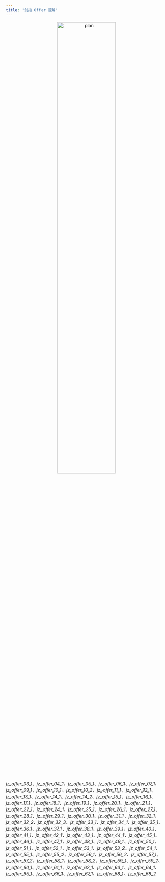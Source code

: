 ```yaml
---
title: "剑指 Offer 题解"
---
```


<p align="center">
  <img src="../../../assets/image/home-7.png" class="plan_banner nozoom" alt="plan" width="60%"/>
</p>

###### jz_offer_03_1、jz_offer_04_1、jz_offer_05_1、jz_offer_06_1、jz_offer_07_1、jz_offer_09_1、jz_offer_10_1、jz_offer_10_2、jz_offer_11_1、jz_offer_12_1、jz_offer_13_1、jz_offer_14_1、jz_offer_14_2、jz_offer_15_1、jz_offer_16_1、jz_offer_17_1、jz_offer_18_1、jz_offer_19_1、jz_offer_20_1、jz_offer_21_1、jz_offer_22_1、jz_offer_24_1、jz_offer_25_1、jz_offer_26_1、jz_offer_27_1、jz_offer_28_1、jz_offer_29_1、jz_offer_30_1、jz_offer_31_1、jz_offer_32_1、jz_offer_32_2、jz_offer_32_3、jz_offer_33_1、jz_offer_34_1、jz_offer_35_1、jz_offer_36_1、jz_offer_37_1、jz_offer_38_1、jz_offer_39_1、jz_offer_40_1、jz_offer_41_1、jz_offer_42_1、jz_offer_43_1、jz_offer_44_1、jz_offer_45_1、jz_offer_46_1、jz_offer_47_1、jz_offer_48_1、jz_offer_49_1、jz_offer_50_1、jz_offer_51_1、jz_offer_52_1、jz_offer_53_1、jz_offer_53_2、jz_offer_54_1、jz_offer_55_1、jz_offer_55_2、jz_offer_56_1、jz_offer_56_2、jz_offer_57_1、jz_offer_57_2、jz_offer_58_1、jz_offer_58_2、jz_offer_59_1、jz_offer_59_2、jz_offer_60_1、jz_offer_61_1、jz_offer_62_1、jz_offer_63_1、jz_offer_64_1、jz_offer_65_1、jz_offer_66_1、jz_offer_67_1、jz_offer_68_1、jz_offer_68_2

<style>
table th:first-of-type { width: 20%; }
table th:nth-of-type(2) { width: 30%; }
table th:nth-of-type(3) { width: 10%; }
table th:nth-of-type(4) { width: 30%; }
table th:nth-of-type(5) { width: 10%; }
.plan_banner {
    border-radius: 5px;
} 
</style>
